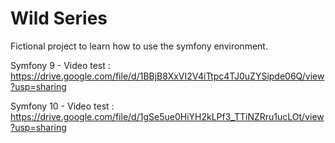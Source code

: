 # Wild Series 
Fictional project to learn how to use the symfony environment.

Symfony 9 - Video test :
https://drive.google.com/file/d/1BBjB8XxVI2V4iTtpc4TJ0uZYSipde06Q/view?usp=sharing

Symfony 10 - Video test :
https://drive.google.com/file/d/1gSe5ue0HiYH2kLPf3_TTiNZRru1ucLOt/view?usp=sharing